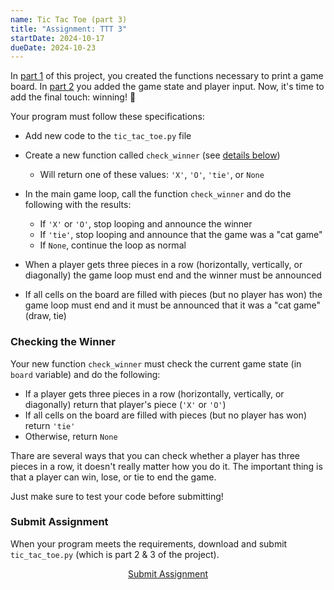 ```yaml
---
name: Tic Tac Toe (part 3)
title: "Assignment: TTT 3"
startDate: 2024-10-17
dueDate: 2024-10-23
---
```


In [part 1](/2024/fall/computer-science/assignments/tic-tac-toe-1) of this project, you created the functions necessary to print a game board. In [part 2](/2024/fall/computer-science/assignments/tic-tac-toe-2) you added the game state and player input. Now, it's time to add the final touch: winning! 👑

Your program must follow these specifications:

- Add new code to the `tic_tac_toe.py` file
- Create a new function called `check_winner` (see [details below](#checking-the-winner))
  - Will return one of these values: `'X'`, `'O'`, `'tie'`, or `None`
- In the main game loop, call the function `check_winner` and do the following with the results:
  - If `'X'` or `'O'`, stop looping and announce the winner
  - If `'tie'`, stop looping and announce that the game was a "cat game"
  - If `None`, continue the loop as normal

- When a player gets three pieces in a row (horizontally, vertically, or diagonally) the game loop must end and the winner must be announced
- If all cells on the board are filled with pieces (but no player has won) the game loop must end and it must be announced that it was a "cat game" (draw, tie)

### Checking the Winner

Your new function `check_winner` must check the current game state (in `board` variable) and do the following:

- If a player gets three pieces in a row (horizontally, vertically, or diagonally) return that player's piece (`'X'` or `'O'`)
- If all cells on the board are filled with pieces (but no player has won) return `'tie'`
- Otherwise, return `None`

Thare are several ways that you can check whether a player has three pieces in a row, it doesn't really matter how you do it. The important thing is that a player can win, lose, or tie to end the game.

Just make sure to test your code before submitting!

### Submit Assignment

When your program meets the requirements, download and submit `tic_tac_toe.py` (which is part 2 & 3 of the project).

<p style="text-align:center">
  <a href="https://docs.google.com/forms/d/e/1FAIpQLSeYqPABtKvrF871e5wXUvl67RENvQB50YmacgPPNC1yuonJyQ/viewform?usp=sf_link" target="_blank" class="button">Submit Assignment</a>
</p>